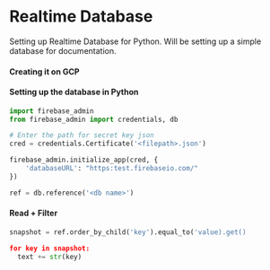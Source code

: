 # Realtime Database
Setting up Realtime Database for Python. Will be setting up a simple database for documentation. 


#### Creating it on GCP

#### Setting up the database in Python

```python
import firebase_admin
from firebase_admin import credentials, db

# Enter the path for secret key json
cred = credentials.Certificate('<filepath>.json') 

firebase_admin.initialize_app(cred, {
    'databaseURL': "https:test.firebaseio.com/"
})

ref = db.reference('<db name>')
````

#### Read + Filter

```python
snapshot = ref.order_by_child('key').equal_to('value).get()

for key in snapshot:
  text += str(key)
```
